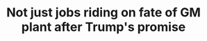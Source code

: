 ---
order: 18
title:  "Not just jobs riding on fate of GM plant after Trump's promise"
authors: ["Angie Wang", "Tom Krisher", "John Seewer"]
categories:
    - story
    - video
link: https://www.apnews.com/e9131ccc045a45be8c4738486f48581b
redirect: true
photo:
    filename: lordstown.jpg
---